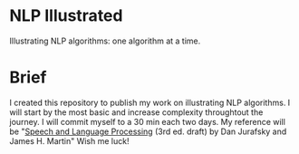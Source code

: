 # NLP Illustrated
Illustrating NLP algorithms: one algorithm at a time.

# Brief
I created this repository to publish my work on illustrating NLP algorithms.
I will start by the most basic and increase complexity throughtout the journey.
I will commit myself to a 30 min each two days.
My reference will be "[Speech and Language Processing](https://web.stanford.edu/~jurafsky/slp3/) (3rd ed. draft) by Dan Jurafsky and James H. Martin"
Wish me luck!

